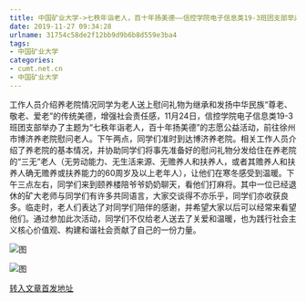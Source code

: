 ```yaml
---
title: 中国矿业大学->七秩年诣老人，百十年扬美德——信控学院电子信息类19-3班团支部举办“走进养老院”公益活动 | cumt.net.cn
date: 2019-11-27 09:34:28
urlname: 31754c58de2f12bb9d9b6b8d559e3ba4
tags: 
- 中国矿业大学
categories:
- cumt.net.cn
- 中国矿业大学
---
```

工作人员介绍养老院情况同学为老人送上慰问礼物为继承和发扬中华民族“尊老、敬老、爱老”的传统美德，增强社会责任感，11月24日，信控学院电子信息类19-3班团支部举办了主题为“七秩年诣老人，百十年扬美德”的志愿公益活动，前往徐州市博济养老院慰问老人。下午两点，同学们准时到达博济养老院。相关工作人员介绍了养老院的基本情况，并协助同学们将事先准备好的慰问礼物分发给住在养老院的“三无”老人（无劳动能力、无生活来源、无赡养人和扶养人，或者其赡养人和扶养人确无赡养或扶养能力的60周岁及以上老年人），让他们在寒冬感受到温暖。下午三点左右，同学们来到颐养楼陪爷爷奶奶聊天，看他们打麻将。其中一位已经退休的矿大老师与同学们有许多共同语言，大家交谈得不亦乐乎，同学们亦收获良多。临走时，老人们表达了对同学们陪伴的感谢，并希望大家以后可以经常来看望他们。通过参加此次活动，同学们不仅给老人送去了关爱和温暖，也为践行社会主义核心价值观、构建和谐社会贡献了自己的一份力量。

![图](http://xwzx.cumt.edu.cn/_upload/article/images/a4/0b/5fd6b6ec481bb8501bf1295a03e5/29e35fbb-cbf5-418e-b451-a2cac82c91c8.jpg)

![图](http://xwzx.cumt.edu.cn/_upload/article/images/a4/0b/5fd6b6ec481bb8501bf1295a03e5/9d782990-a246-4d5c-99e1-37923ab63dd2.png)

[转入文章首发地址](http://xwzx.cumt.edu.cn/6a/3a/c523a551482/page.htm)